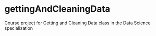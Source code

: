 # gettingAndCleaningData
Course project for Getting and Cleaning Data class in the Data Science specialization
